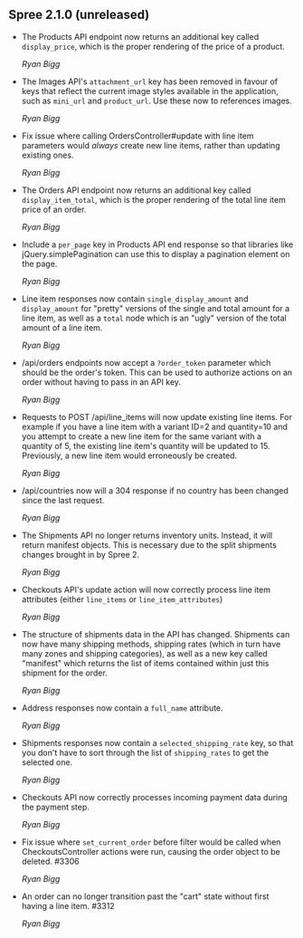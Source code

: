 ## Spree 2.1.0 (unreleased) ##

* The Products API endpoint now returns an additional key called `display_price`, which is the proper rendering of the price of a product.

    *Ryan Bigg*

* The Images API's `attachment_url` key has been removed in favour of keys that reflect the current image styles available in the application, such as `mini_url` and `product_url`. Use these now to references images.

    *Ryan Bigg*

* Fix issue where calling OrdersController#update with line item parameters would *always* create new line items, rather than updating existing ones.

    *Ryan Bigg*

* The Orders API endpoint now returns an additional key called `display_item_total`, which is the proper rendering of the total line item price of an order.

    *Ryan Bigg*

* Include a `per_page` key in Products API end response so that libraries like jQuery.simplePagination can use this to display a pagination element on the page.

    *Ryan Bigg*

* Line item responses now contain `single_display_amount` and `display_amount` for "pretty" versions of the single and total amount for a line item, as well as a `total` node which is an "ugly" version of the total amount of a line item.

    *Ryan Bigg*

* /api/orders endpoints now accept a `?order_token` parameter which should be the order's token. This can be used to authorize actions on an order without having to pass in an API key.

    *Ryan Bigg*

* Requests to POST /api/line_items will now update existing line items. For example if you have a line item with a variant ID=2 and quantity=10 and you attempt to create a new line item for the same variant with a quantity of 5, the existing line item's quantity will be updated to 15. Previously, a new line item would erroneously be created.

    *Ryan Bigg*

* /api/countries now will a 304 response if no country has been changed since the last request.

    *Ryan Bigg*

* The Shipments API no longer returns inventory units. Instead, it will return manifest objects. This is necessary due to the split shipments changes brought in by Spree 2.

    *Ryan Bigg*

* Checkouts API's update action will now correctly process line item attributes (either `line_items` or `line_item_attributes`)

    *Ryan Bigg*

* The structure of shipments data in the API has changed. Shipments can now have many shipping methods, shipping rates (which in turn have many zones and shipping categories), as well as a new key called "manifest" which returns the list of items contained within just this shipment for the order.

    *Ryan Bigg*

* Address responses now contain a `full_name` attribute.

    *Ryan Bigg*

* Shipments responses now contain a `selected_shipping_rate` key, so that you don't have to sort through the list of `shipping_rates` to get the selected one.

    *Ryan Bigg*

* Checkouts API now correctly processes incoming payment data during the payment step.

    *Ryan Bigg*

* Fix issue where `set_current_order` before filter would be called when CheckoutsController actions were run, causing the order object to be deleted. #3306

    *Ryan Bigg*

* An order can no longer transition past the "cart" state without first having a line item. #3312

    *Ryan Bigg*
